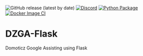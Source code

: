 ![GitHub release (latest by date)](https://img.shields.io/github/v/release/dewgew/Domoticz-Google-Assistant?logo=github) [![Discord](https://img.shields.io/discord/664815298284748830?logo=discord)](https://discordapp.com/invite/AmJV6AC) [![Python Package](https://github.com/DewGew/Domoticz-Google-Assistant/actions/workflows/python-app.yml/badge.svg?branch=master)](https://github.com/DewGew/Domoticz-Google-Assistant/actions/workflows/python-app.yml) [![Docker Image CI](https://github.com/DewGew/Domoticz-Google-Assistant/actions/workflows/docker-image.yml/badge.svg?branch=master)](https://github.com/DewGew/Domoticz-Google-Assistant/actions/workflows/docker-image.yml)
# DZGA-Flask
Domoticz Google Assisting using Flask
